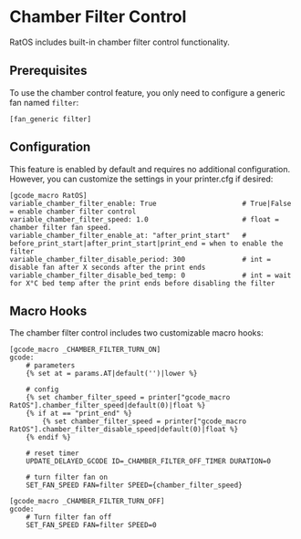# Chamber Filter Control

RatOS includes built-in chamber filter control functionality.

## Prerequisites

To use the chamber control feature, you only need to configure a generic fan named `filter`:

```
[fan_generic filter]
```

## Configuration

This feature is enabled by default and requires no additional configuration. However, you can customize the settings in your printer.cfg if desired:

```
[gcode_macro RatOS]
variable_chamber_filter_enable: True                     # True|False = enable chamber filter control
variable_chamber_filter_speed: 1.0                       # float = chamber filter fan speed.
variable_chamber_filter_enable_at: "after_print_start"   # before_print_start|after_print_start|print_end = when to enable the filter
variable_chamber_filter_disable_period: 300              # int = disable fan after X seconds after the print ends
variable_chamber_filter_disable_bed_temp: 0              # int = wait for X°C bed temp after the print ends before disabling the filter
```

## Macro Hooks

The chamber filter control includes two customizable macro hooks:

```
[gcode_macro _CHAMBER_FILTER_TURN_ON]
gcode:
	# parameters
	{% set at = params.AT|default('')|lower %}

	# config
	{% set chamber_filter_speed = printer["gcode_macro RatOS"].chamber_filter_speed|default(0)|float %}
	{% if at == "print_end" %}
		{% set chamber_filter_speed = printer["gcode_macro RatOS"].chamber_filter_disable_speed|default(0)|float %}
	{% endif %}

	# reset timer
	UPDATE_DELAYED_GCODE ID=_CHAMBER_FILTER_OFF_TIMER DURATION=0

	# turn filter fan on
	SET_FAN_SPEED FAN=filter SPEED={chamber_filter_speed}
```

```
[gcode_macro _CHAMBER_FILTER_TURN_OFF]
gcode:
    # Turn filter fan off
    SET_FAN_SPEED FAN=filter SPEED=0
```
